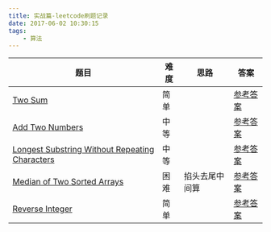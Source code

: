```yaml
---
title: 实战篇-leetcode刷题记录
date: 2017-06-02 10:30:15
tags:
    - 算法
---
```


题目 | 难度 | 思路 | 答案
----|-----|------|-----
[Two Sum](https://leetcode.com/problems/two-sum/#/description) | 简单 | | [参考答案](https://github.com/fenghui2013/myblog_source/blob/master/c/leetcode_twosum.c)
[Add Two Numbers](https://leetcode.com/problems/add-two-numbers/#/description) | 中等 | | [参考答案](https://github.com/fenghui2013/myblog_source/blob/master/c/leetcode_addtwonumbers.c)
[Longest Substring Without Repeating Characters](https://leetcode.com/problems/longest-substring-without-repeating-characters/#/description) | 中等 | | [参考答案](https://github.com/fenghui2013/myblog_source/blob/master/c/leetcode_longestSubstringWithoutRepeatingCharacters.c)
[Median of Two Sorted Arrays](https://leetcode.com/problems/median-of-two-sorted-arrays/#/description) | 困难 | 掐头去尾中间算 | [参考答案](https://github.com/fenghui2013/myblog_source/blob/master/c/leetcode_medianOfTwoSortedArrays.c)
[Reverse Integer](https://leetcode.com/problems/reverse-integer/#/description) | 简单 | | [参考答案]()